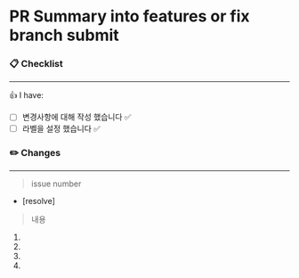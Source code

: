 # PR Summary into features or fix branch submit
### :clipboard: Checklist
---
:+1: I have:

- [ ] 변경사항에 대해 작성 했습니다 :white_check_mark:
- [ ] 라벨을 설정 했습니다 :white_check_mark:

### :pencil2: Changes
---
> issue number
- [resolve]

> 내용
1.
2.
3.
4.

